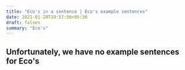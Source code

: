 ```yaml
---
title: "Eco's in a sentence | Eco's example sentences"
date: 2021-01-20T19:57:50+05:30
draft: falses
summary: "Eco's"
---
```

## Unfortunately, we have no example sentences for Eco's                 
